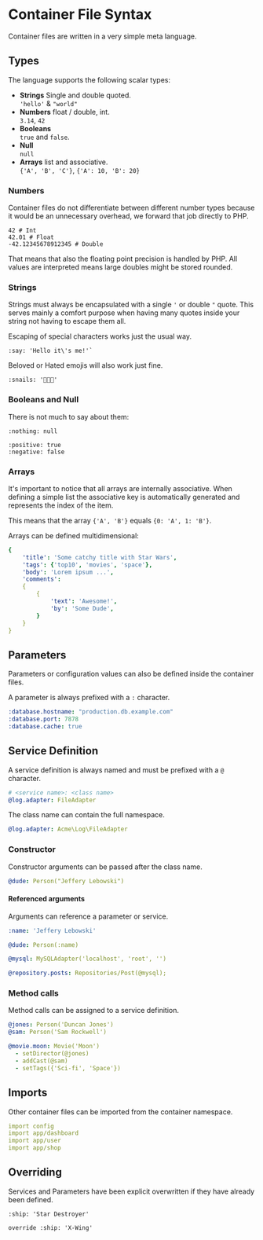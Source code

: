 # Container File Syntax

Container files are written in a very simple meta language.

## Types

The language supports the following scalar types:

 * **Strings** Single and double quoted. <br>
   `'hello'` & `"world"`
 * **Numbers** float / double, int. <br>
    `3.14`, `42`
 * **Booleans** <br>
     `true` and `false`.
 * **Null** <br>
    `null`
 * **Arrays** list and associative. <br>
   `{'A', 'B', 'C'}`, `{'A': 10, 'B': 20}`

### Numbers

Container files do not differentiate between different number types because it would be an unnecessary overhead, we forward that job directly to PHP.

```
42 # Int
42.01 # Float
-42.12345678912345 # Double
```

That means that also the floating point precision is handled by PHP. All values are interpreted means large doubles might be stored rounded.

### Strings

Strings must always be encapsulated with a single `'` or double `"` quote. This serves mainly a comfort purpose when having many quotes inside your string not having to escape them all.

Escaping of special characters works just the usual way. 

```
:say: 'Hello it\'s me!'`
```

Beloved or Hated emojis will also work just fine. 

```
:snails: '🐌🐌🐌'
```

### Booleans and Null

There is not much to say about them:

```
:nothing: null
```

```
:positive: true
:negative: false
```

### Arrays

It's important to notice that all arrays are internally associative. When defining a simple list the associative key is automatically generated and represents the index of the item.

This means that the array `{'A', 'B'}` equals `{0: 'A', 1: 'B'}`.

Arrays can be defined multidimensional:

```yml
{
    'title': 'Some catchy title with Star Wars',
    'tags': {'top10', 'movies', 'space'},
    'body': 'Lorem ipsum ...',
    'comments': 
    {
        {
            'text': 'Awesome!',
            'by': 'Some Dude',
        }
    }
}
```

## Parameters

Parameters or configuration values can also be defined inside the container files. 

A parameter is always prefixed with a `:` character.

```yml
:database.hostname: "production.db.example.com"
:database.port: 7878
:database.cache: true
```

## Service Definition

A service definition is always named and must be prefixed with a `@` character. 

```yml
# <service name>: <class name>
@log.adapter: FileAdapter
```

The class name can contain the full namespace.

```yml
@log.adapter: Acme\Log\FileAdapter
```
### Constructor

Constructor arguments can be passed after the class name. 

```yml
@dude: Person("Jeffery Lebowski")
```

#### Referenced arguments

Arguments can reference a parameter or service.

```yml
:name: 'Jeffery Lebowski'

@dude: Person(:name)
```

```yml
@mysql: MySQLAdapter('localhost', 'root', '')

@repository.posts: Repositories/Post(@mysql);
```

### Method calls

Method calls can be assigned to a service definition.

```yml
@jones: Person('Duncan Jones')
@sam: Person('Sam Rockwell')

@movie.moon: Movie('Moon')
  - setDirector(@jones)
  - addCast(@sam)
  - setTags({'Sci-fi', 'Space'})
```

## Imports

Other container files can be imported from the container namespace.

```yml
import config
import app/dashboard
import app/user
import app/shop
```

## Overriding 

Services and Parameters have been explicit overwritten if they have already been defined.

```
:ship: 'Star Destroyer'

override :ship: 'X-Wing'
```


